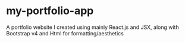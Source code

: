 # my-portfolio-app
 A portfolio website I created using mainly React.js and JSX, along with Bootstrap v4 and Html for formatting/aesthetics
